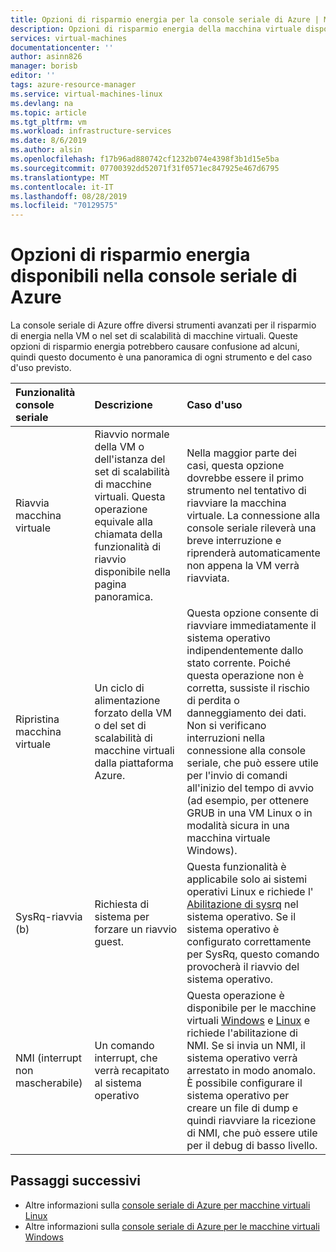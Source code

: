 ```yaml
---
title: Opzioni di risparmio energia per la console seriale di Azure | Microsoft Docs
description: Opzioni di risparmio energia della macchina virtuale disponibili nella console seriale di Azure
services: virtual-machines
documentationcenter: ''
author: asinn826
manager: borisb
editor: ''
tags: azure-resource-manager
ms.service: virtual-machines-linux
ms.devlang: na
ms.topic: article
ms.tgt_pltfrm: vm
ms.workload: infrastructure-services
ms.date: 8/6/2019
ms.author: alsin
ms.openlocfilehash: f17b96ad880742cf1232b074e4398f3b1d15e5ba
ms.sourcegitcommit: 07700392dd52071f31f0571ec847925e467d6795
ms.translationtype: MT
ms.contentlocale: it-IT
ms.lasthandoff: 08/28/2019
ms.locfileid: "70129575"
---
```

# <a name="power-options-available-from-the-azure-serial-console"></a>Opzioni di risparmio energia disponibili nella console seriale di Azure

La console seriale di Azure offre diversi strumenti avanzati per il risparmio di energia nella VM o nel set di scalabilità di macchine virtuali. Queste opzioni di risparmio energia potrebbero causare confusione ad alcuni, quindi questo documento è una panoramica di ogni strumento e del caso d'uso previsto.

Funzionalità console seriale | Descrizione | Caso d'uso
:----------------------|:------------|:---------
Riavvia macchina virtuale | Riavvio normale della VM o dell'istanza del set di scalabilità di macchine virtuali. Questa operazione equivale alla chiamata della funzionalità di riavvio disponibile nella pagina panoramica. | Nella maggior parte dei casi, questa opzione dovrebbe essere il primo strumento nel tentativo di riavviare la macchina virtuale. La connessione alla console seriale rileverà una breve interruzione e riprenderà automaticamente non appena la VM verrà riavviata.
Ripristina macchina virtuale | Un ciclo di alimentazione forzato della VM o del set di scalabilità di macchine virtuali dalla piattaforma Azure. | Questa opzione consente di riavviare immediatamente il sistema operativo indipendentemente dallo stato corrente. Poiché questa operazione non è corretta, sussiste il rischio di perdita o danneggiamento dei dati. Non si verificano interruzioni nella connessione alla console seriale, che può essere utile per l'invio di comandi all'inizio del tempo di avvio (ad esempio, per ottenere GRUB in una VM Linux o in modalità sicura in una macchina virtuale Windows).
SysRq-riavvia (b) | Richiesta di sistema per forzare un riavvio guest. | Questa funzionalità è applicabile solo ai sistemi operativi Linux e richiede l' [Abilitazione di sysrq](./serial-console-nmi-sysrq.md#system-request-sysrq) nel sistema operativo. Se il sistema operativo è configurato correttamente per SysRq, questo comando provocherà il riavvio del sistema operativo.
NMI (interrupt non mascherabile) | Un comando interrupt, che verrà recapitato al sistema operativo | Questa operazione è disponibile per le macchine virtuali [Windows](./serial-console-windows.md#use-the-serial-console-for-nmi-calls) e [Linux](./serial-console-nmi-sysrq.md#non-maskable-interrupt-nmi) e richiede l'abilitazione di NMI. Se si invia un NMI, il sistema operativo verrà arrestato in modo anomalo. È possibile configurare il sistema operativo per creare un file di dump e quindi riavviare la ricezione di NMI, che può essere utile per il debug di basso livello.

## <a name="next-steps"></a>Passaggi successivi
* Altre informazioni sulla [console seriale di Azure per macchine virtuali Linux](./serial-console-linux.md)
* Altre informazioni sulla [console seriale di Azure per le macchine virtuali Windows](./serial-console-windows.md)